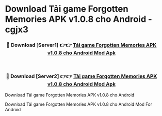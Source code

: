 # Download Tải game Forgotten Memories APK v1.0.8 cho Android - cgjx3


<div align="center">
<h3>🔴 Download [Server1] 👉👉 <a href="https://apk-comot.site?title=Tải_game_Forgotten_Memories_APK_v1.0.8_cho_Android">Tải game Forgotten Memories APK v1.0.8 cho Android Mod Apk</a></h3><br>
<h3>🔴 Download [Server2] 👉👉 <a href="https://apk-comot.site?title=Tải_game_Forgotten_Memories_APK_v1.0.8_cho_Android">Tải game Forgotten Memories APK v1.0.8 cho Android Mod Apk</a></h3>
</div>



Download Tải game Forgotten Memories APK v1.0.8 cho Android 

Download Tải game Forgotten Memories APK v1.0.8 cho Android Mod For Android